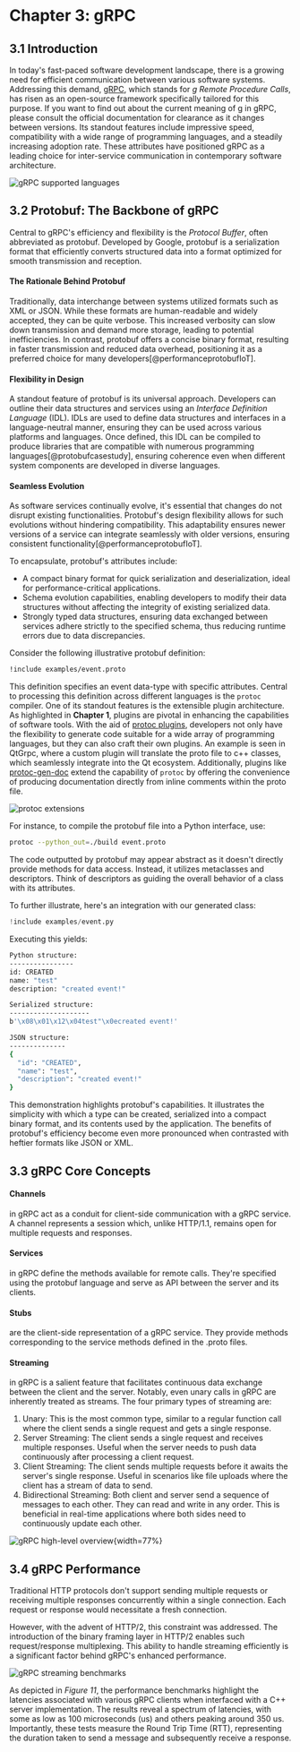# Chapter 3: gRPC

## 3.1 Introduction

In today's fast-paced software development landscape, there is a growing need
for efficient communication between various software systems. Addressing this
demand, [gRPC](https://grpc.io/), which stands for *g Remote Procedure Calls*,
has risen as an open-source framework specifically tailored for this purpose.
If you want to find out about the current meaning of
[g](https://github.com/grpc/grpc/blob/master/doc/g_stands_for.md) in gRPC,
please consult the official documentation for clearance as it changes between
versions. Its standout features include impressive speed, compatibility with a
wide range of programming languages, and a steadily increasing adoption rate.
These attributes have positioned gRPC as a leading choice for inter-service
communication in contemporary software architecture.

![gRPC supported languages](images/grpc_langs.png)

## 3.2 Protobuf: The Backbone of gRPC

Central to gRPC's efficiency and flexibility is the *Protocol Buffer*, often
abbreviated as protobuf. Developed by Google, protobuf is a serialization
format that efficiently converts structured data into a format optimized for
smooth transmission and reception.

#### The Rationale Behind Protobuf

Traditionally, data interchange between systems utilized formats such as XML or
JSON. While these formats are human-readable and widely accepted, they can be
quite verbose. This increased verbosity can slow down transmission and demand
more storage, leading to potential inefficiencies. In contrast, protobuf offers
a concise binary format, resulting in faster transmission and reduced data
overhead, positioning it as a preferred choice for many
developers[@performanceprotobufIoT].

#### Flexibility in Design

A standout feature of protobuf is its universal approach. Developers can
outline their data structures and services using an *Interface Definition
Language* (IDL). IDLs are used to define data structures and interfaces in a
language-neutral manner, ensuring they can be used across various platforms and
languages. Once defined, this IDL can be compiled to produce libraries that are
compatible with numerous programming languages[@protobufcasestudy], ensuring
coherence even when different system components are developed in diverse
languages.

#### Seamless Evolution

As software services continually evolve, it's essential that changes do not
disrupt existing functionalities. Protobuf's design flexibility allows for such
evolutions without hindering compatibility. This adaptability ensures newer
versions of a service can integrate seamlessly with older versions, ensuring
consistent functionality[@performanceprotobufIoT].

To encapsulate, protobuf's attributes include:

- A compact binary format for quick serialization and deserialization, ideal
  for performance-critical applications.
- Schema evolution capabilities, enabling developers to modify their data
  structures without affecting the integrity of existing serialized data.
- Strongly typed data structures, ensuring data exchanged between services
  adhere strictly to the specified schema, thus reducing runtime errors due to
  data discrepancies.

Consider the following illustrative protobuf definition:

```proto
!include examples/event.proto
```

This definition specifies an event data-type with specific attributes. Central
to processing this definition across different languages is the `protoc`
compiler. One of its standout features is the extensible plugin architecture.
As highlighted in **Chapter 1**, plugins are pivotal in enhancing the
capabilities of software tools. With the aid of [protoc
plugins](https://github.com/protocolbuffers/protobuf/blob/main/docs/third_party.md),
developers not only have the flexibility to generate code suitable for a wide
array of programming languages, but they can also craft their own plugins. An
example is seen in QtGrpc, where a custom plugin will translate the proto file
to c++ classes, which seamlessly integrate into the Qt ecosystem. Additionally,
plugins like [protoc-gen-doc](https://github.com/pseudomuto/protoc-gen-doc)
extend the capability of `protoc` by offering the convenience of producing
documentation directly from inline comments within the proto file.

![protoc extensions](images/protobuf_protoc.png)

For instance, to compile the protobuf file into a Python interface, use:

```bash
protoc --python_out=./build event.proto
```

The code outputted by protobuf may appear abstract as it doesn't directly
provide methods for data access. Instead, it utilizes metaclasses and
descriptors. Think of descriptors as guiding the overall behavior of a class
with its attributes.

To further illustrate, here's an integration with our generated class:

```python
!include examples/event.py
```

Executing this yields:

```bash
Python structure:
----------------
id: CREATED
name: "test"
description: "created event!"

Serialized structure:
--------------------
b'\x08\x01\x12\x04test"\x0ecreated event!'

JSON structure:
--------------
{
  "id": "CREATED",
  "name": "test",
  "description": "created event!"
}
```

This demonstration highlights protobuf's capabilities. It illustrates the
simplicity with which a type can be created, serialized into a compact binary
format, and its contents used by the application. The benefits of protobuf's
efficiency become even more pronounced when contrasted with heftier formats
like JSON or XML.

## 3.3 gRPC Core Concepts

#### Channels

in gRPC act as a conduit for client-side communication with a gRPC
service. A channel represents a session which, unlike HTTP/1.1, remains open
for multiple requests and responses.

#### Services

in gRPC define the methods available for remote calls. They're
specified using the protobuf language and serve as API between the server
and its clients.

#### Stubs

are the client-side representation of a gRPC service. They provide
methods corresponding to the service methods defined in the .proto files.

#### Streaming

in gRPC is a salient feature that facilitates continuous data exchange between
the client and the server. Notably, even unary calls in gRPC are inherently
treated as streams. The four primary types of streaming are:

1. Unary: This is the most common type, similar to a regular function call
   where the client sends a single request and gets a single response.
2. Server Streaming: The client sends a single request and receives multiple
   responses. Useful when the server needs to push data continuously after
   processing a client request.
3. Client Streaming: The client sends multiple requests before it awaits the
   server's single response. Useful in scenarios like file uploads where the
   client has a stream of data to send.
4. Bidirectional Streaming: Both client and server send a sequence of messages
   to each other. They can read and write in any order. This is beneficial in
   real-time applications where both sides need to continuously update each
   other.

![gRPC high-level overview](images/grpc_abstract.svg){width=77%}

## 3.4 gRPC Performance

Traditional HTTP protocols don't support sending multiple requests or receiving
multiple responses concurrently within a single connection. Each request or
response would necessitate a fresh connection.

However, with the advent of HTTP/2, this constraint was addressed. The
introduction of the binary framing layer in HTTP/2 enables such
request/response multiplexing. This ability to handle streaming efficiently is
a significant factor behind gRPC's enhanced performance.

![gRPC streaming [benchmarks](https://grafana-dot-grpc-testing.appspot.com/d/18sWlbd7z/grpc-performance-multi-language-on-gke-atupstream-master?viewPanel=8)](images/grpc_benchmarks.png)

As depicted in *Figure 11*, the performance benchmarks highlight the latencies
associated with various gRPC clients when interfaced with a C++ server
implementation. The results reveal a spectrum of latencies, with some as low as
100 microseconds (us) and others peaking around 350 us. Importantly, these
tests measure the Round Trip Time (RTT), representing the duration taken to
send a message and subsequently receive a response.
